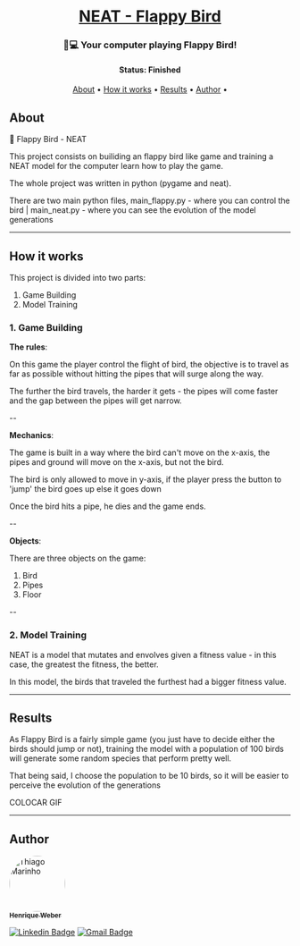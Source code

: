 <h1 align="center">
   <a href="#"> NEAT - Flappy Bird </a>
</h1>

<h3 align="center">
    🐤💻 Your computer playing Flappy Bird!
</h3>

<h4 align="center"> 
	 Status: Finished
</h4>

<p align="center">
 <a href="#about">About</a> •
 <a href="#how-it-works">How it works</a> • 
 <a href="#results">Results</a> • 
 <a href="#author">Author</a> • 

</p>


## About

🐤	Flappy Bird - NEAT

This project consists on builiding an flappy bird like game and training a NEAT model for the computer learn how to play the game.

The whole project was written in python (pygame and neat).

There are two main python files, main_flappy.py - where you can control the bird | main_neat.py - where you can see the evolution of the model generations

---

## How it works

This project is divided into two parts:
1. Game Building
2. Model Training

### 1. Game Building

**The rules**:

On this game the player control the flight of bird, the objective is to travel as far as possible without hitting the pipes that will surge along the way.

The further the bird travels, the harder it gets - the pipes will come faster and the gap between the pipes will get narrow.
 
--

**Mechanics**:

The game is built in a way where the bird can't move on the x-axis, the pipes and ground will move on the x-axis, but not the bird.

The bird is only allowed to move in y-axis, if the player press the button to 'jump' the bird goes up else it goes down

Once the bird hits a pipe, he dies and the game ends.

--

**Objects**:

There are three objects on the game:
1. Bird 
2. Pipes
3. Floor

--

### 2. Model Training

NEAT is a model that mutates and envolves given a fitness value - in this case, the greatest the fitness, the better.

In this model, the birds that traveled the furthest had a bigger fitness value.

---

## Results

As Flappy Bird is a fairly simple game (you just have to decide either the birds should jump or not), training the model with a population of 100 birds will generate some random species that perform pretty well.

That being said, I choose the population to be 10 birds, so it will be easier to perceive the evolution of the generations


COLOCAR GIF

---

## Author
<a href="https://blog.rocketseat.com.br/author/thiago/">
 <img style="border-radius: 50%;" src="https://avatars3.githubusercontent.com/u/380327?s=460&u=61b426b901b8fe02e12019b1fdb67bf0072d4f00&v=4" width="100px;" alt="Thiago Marinho"/>
 <br />
 <sub><b>Henrique Weber</b></sub></a>
 <br />

[![Linkedin Badge](https://img.shields.io/badge/-Henrique-blue?style=flat-square&logo=Linkedin&logoColor=white&link=https://www.linkedin.com/in/tgmarinho/)](https://www.linkedin.com/in/tgmarinho/) 
[![Gmail Badge](https://img.shields.io/badge/-Email-c14438?style=flat-square&logo=Gmail&logoColor=white&link=mailto:tgmarinho@gmail.com)](mailto:tgmarinho@gmail.com)
